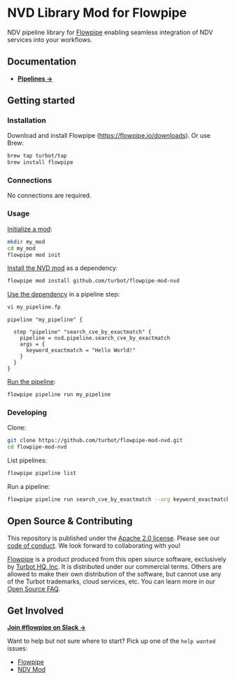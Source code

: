 # NVD Library Mod for Flowpipe

NDV pipeline library for [Flowpipe](https://flowpipe.io) enabling seamless integration of NDV services into your workflows.

## Documentation

- **[Pipelines →](https://hub.flowpipe.io/mods/turbot/nvd/pipelines)**

## Getting started

### Installation

Download and install Flowpipe (https://flowpipe.io/downloads). Or use Brew:

```sh
brew tap turbot/tap
brew install flowpipe
```

### Connections

No connections are required.

### Usage

[Initialize a mod](https://flowpipe.io/docs/build/index#initializing-a-mod):

```sh
mkdir my_mod
cd my_mod
flowpipe mod init
```

[Install the NVD mod](https://flowpipe.io/docs/build/mod-dependencies#mod-dependencies) as a dependency:

```sh
flowpipe mod install github.com/turbot/flowpipe-mod-nvd
```

[Use the dependency](https://flowpipe.io/docs/build/write-pipelines/index) in a pipeline step:

```sh
vi my_pipeline.fp
```

```hcl
pipeline "my_pipeline" {

  step "pipeline" "search_cve_by_exactmatch" {
    pipeline = nvd.pipeline.search_cve_by_exactmatch
    args = {
      keyword_exactmatch = "Hello World!"
    }
  }
}
```

[Run the pipeline](https://flowpipe.io/docs/run/pipelines):

```sh
flowpipe pipeline run my_pipeline
```

### Developing

Clone:

```sh
git clone https://github.com/turbot/flowpipe-mod-nvd.git
cd flowpipe-mod-nvd
```

List pipelines:

```sh
flowpipe pipeline list
```

Run a pipeline:

```sh
flowpipe pipeline run search_cve_by_exactmatch --arg keyword_exactmatch="Hello World!"
```

## Open Source & Contributing

This repository is published under the [Apache 2.0 license](https://www.apache.org/licenses/LICENSE-2.0). Please see our [code of conduct](https://github.com/turbot/.github/blob/main/CODE_OF_CONDUCT.md). We look forward to collaborating with you!

[Flowpipe](https://flowpipe.io) is a product produced from this open source software, exclusively by [Turbot HQ, Inc](https://turbot.com). It is distributed under our commercial terms. Others are allowed to make their own distribution of the software, but cannot use any of the Turbot trademarks, cloud services, etc. You can learn more in our [Open Source FAQ](https://turbot.com/open-source).

## Get Involved

**[Join #flowpipe on Slack →](https://flowpipe.io/community/join)**

Want to help but not sure where to start? Pick up one of the `help wanted` issues:

- [Flowpipe](https://github.com/turbot/flowpipe/labels/help%20wanted)
- [NDV Mod](https://github.com/turbot/flowpipe-mod-ndv/labels/help%20wanted)
